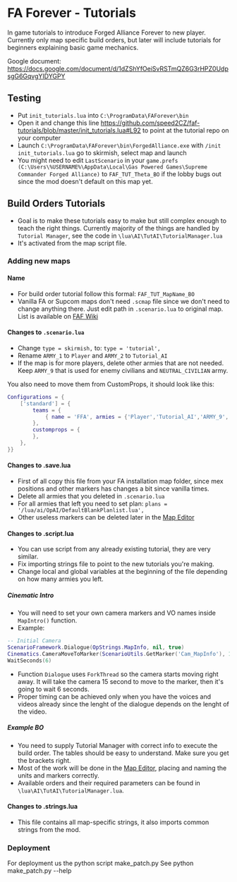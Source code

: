 # FA Forever - Tutorials

In game tutorials to introduce Forged Alliance Forever to new player. Currently only map specific build orders, but later will include tutorials for beginners explaining basic game mechanics.

Google document: https://docs.google.com/document/d/1dZShYfOeiSvRSTmQZ6G3rHPZ0UdpsgG6GqvgYIDYGPY

## Testing

* Put `init_tutorials.lua` into `C:\ProgramData\FAForever\bin`
* Open it and change this line https://github.com/speed2CZ/faf-tutorials/blob/master/init_tutorials.lua#L92 to point at the tutorial repo on your computer
* Launch `C:\ProgramData\FAForever\bin\ForgedAlliance.exe` with `/init init_tutorials.lua` go to skirmish, select map and launch
* You might need to edit `LastScenario` in your `game.prefs (C:\Users\%USERNAME%\AppData\Local\Gas Powered Games\Supreme Commander Forged Alliance)` to `FAF_TUT_Theta_BO` if the lobby bugs out since the mod doesn't default on this map yet.

## Build Orders Tutorials

* Goal is to make these tutorials easy to make but still complex enough to teach the right things. Currently majority of the things are handled by `Tutorial Manager`, see the code in `\lua\AI\TutAI\TutorialManager.lua`
* It's activated from the map script file.

### Adding new maps

#### Name

* For build order tutorial follow this formal: `FAF_TUT_MapName_BO`
* Vanilla FA or Supcom maps don't need `.scmap` file since we don't need to change anything there.
Just edit path in `.scenario.lua` to original map. List is available on [FAF Wiki](http://wiki.faforever.com/index.php?title=Map_Editor#Source_of_inspiration)

#### Changes to `.scenario.lua`
* Change `type = skirmish,` to: `type = 'tutorial',`
* Rename `ARMY_1` to `Player` and `ARMY_2` to `Tutorial_AI`
* If the map is for more players, delete other armies that are not needed. Keep `ARMY_9` that is used for enemy civilians and `NEUTRAL_CIVILIAN` army.

You also need to move them from CustomProps, it should look like this:
```LUA
Configurations = {
    ['standard'] = {
        teams = {
            { name = 'FFA', armies = {'Player','Tutorial_AI','ARMY_9','NEUTRAL_CIVILIAN',} },
        },
        customprops = {
        },
    },
}}
```
#### Changes to .save.lua
* First of all copy this file from your FA installation map folder, since mex positions and other markers has changes a bit since vanilla times.
* Delete all armies that you deleted in `.scenario.lua`
* For all armies that left you need to set plan: `plans = '/lua/ai/OpAI/DefaultBlankPlanlist.lua',`
* Other useless markers can be deleted later in the [Map Editor](http://wiki.faforever.com/index.php?title=Map_Editor)

#### Changes to .script.lua
* You can use script from any already existing tutorial, they are very similar.
* Fix importing strings file to point to the new tutorials you're making.
* Change local and global variables at the beginning of the file depending on how many armies you left.

##### Cinematic Intro
* You will need to set your own camera markers and VO names inside `MapIntro()` function.
* Example:
```LUA
-- Initial Camera
ScenarioFramework.Dialogue(OpStrings.MapInfo, nil, true)
Cinematics.CameraMoveToMarker(ScenarioUtils.GetMarker('Cam_MapInfo'), 15)
WaitSeconds(6)
```
* Function `Dialogue` uses `ForkThread` so the camera starts moving right away. It will take the camera 15 second to move to the marker, then it's going to wait 6 seconds.
* Proper timing can be achieved only when you have the voices and videos already since the lenght of the dialogue depends on the lenght of the video.

##### Example BO
* You need to supply Tutorial Manager with correct info to execute the build order. The tables should be easy to understand. Make sure you get the brackets right.
* Most of the work will be done in the [Map Editor](http://wiki.faforever.com/index.php?title=Map_Editor), placing and naming the units and markers correctly.
* Available orders and their required parameters can be found in `\lua\AI\TutAI\TutorialManager.lua`.

#### Changes to .strings.lua
* This file contains all map-specific strings, it also imports common strings from the mod.

### Deployment
For deployment us the python script make_patch.py
See python make_patch.py --help 
